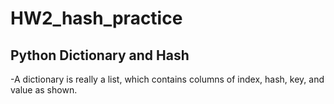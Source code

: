 # HW2_hash_practice
## Python Dictionary and Hash
-A dictionary is really a list, which contains columns of index, hash, key, and value as shown.